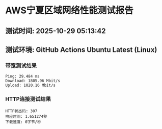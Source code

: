 # AWS宁夏区域网络性能测试报告
## 测试时间: 2025-10-29 05:13:42
## 测试环境: GitHub Actions Ubuntu Latest (Linux)

### 带宽测试结果
```
Ping: 29.484 ms
Download: 1805.96 Mbit/s
Upload: 1020.16 Mbit/s
```

### HTTP连接测试结果
```
HTTP状态码: 307
响应时间: 1.651274秒
下载速度: 0字节/秒
```

